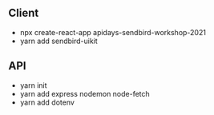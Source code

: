 ## Client
- npx create-react-app apidays-sendbird-workshop-2021
- yarn add sendbird-uikit
## API
- yarn init
- yarn add express nodemon node-fetch
- yarn add dotenv